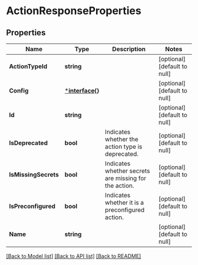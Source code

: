 # ActionResponseProperties

## Properties
Name | Type | Description | Notes
------------ | ------------- | ------------- | -------------
**ActionTypeId** | **string** |  | [optional] [default to null]
**Config** | [***interface{}**](interface{}.md) |  | [optional] [default to null]
**Id** | **string** |  | [optional] [default to null]
**IsDeprecated** | **bool** | Indicates whether the action type is deprecated. | [optional] [default to null]
**IsMissingSecrets** | **bool** | Indicates whether secrets are missing for the action. | [optional] [default to null]
**IsPreconfigured** | **bool** | Indicates whether it is a preconfigured action. | [optional] [default to null]
**Name** | **string** |  | [optional] [default to null]

[[Back to Model list]](../README.md#documentation-for-models) [[Back to API list]](../README.md#documentation-for-api-endpoints) [[Back to README]](../README.md)

